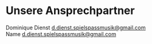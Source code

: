 # Unsere Ansprechpartner
Dominique Dienst
<a href="mailto:d.dienst.spielspassmusik@gmail.com">d.dienst.spielspassmusik@gmail.com</a>
<br>
Name
<a href="mailto:d.dienst.spielspassmusik@gmail.com">d.dienst.spielspassmusik@gmail.com</a>
